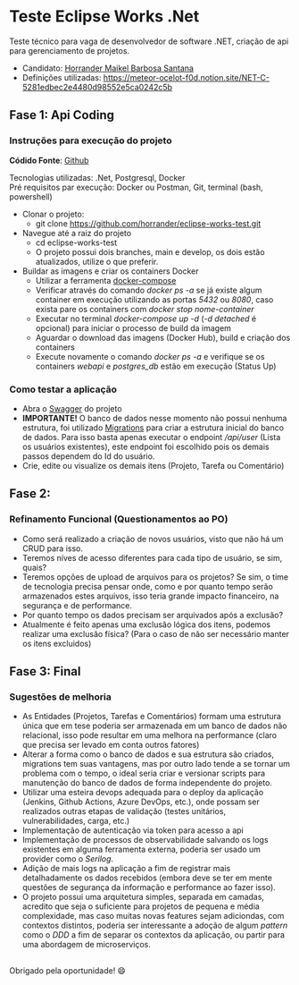# Teste Eclipse Works .Net

Teste técnico para vaga de desenvolvedor de software .NET, criação de api para gerenciamento de projetos.

- Candidato: [Horrander Maikel Barbosa Santana](https://www.linkedin.com/in/horrander/)
- Definições utilizadas: https://meteor-ocelot-f0d.notion.site/NET-C-5281edbec2e4480d98552e5ca0242c5b

## Fase 1: Api Coding

### Instruções para execução do projeto

**Códido Fonte**: [Github](https://github.com/horrander/eclipse-works-test)

<p>Tecnologias utilizadas: .Net, Postgresql, Docker<br>
Pré requisitos par execução: Docker ou Postman, Git, terminal (bash, powershell)</p>

- Clonar o projeto:
  - git clone https://github.com/horrander/eclipse-works-test.git  
- Navegue até a raiz do projeto
  - cd eclipse-works-test
  - O projeto possui dois branches, main e develop, os dois estão atualizados, utilize o que preferir.
- Buildar as imagens e criar os containers Docker
  - Utilizar a ferramenta [docker-compose](https://docs.docker.com/compose/)
  - Verificar através do comando _docker ps -a_ se já existe algum container em execução utilizando as portas _5432_ ou _8080_, caso exista pare os containers com _docker stop nome-container_
  - Executar no terminal _docker-compose up -d_ (_-d detached_ é opcional) para iniciar o processo de build da imagem
  - Aguardar o download das imagens (Docker Hub), build e criação dos containers
  - Execute novamente o comando _docker ps -a_ e verifique se os containers _webapi_ e _postgres_db_ estão em execução (Status Up)

### Como testar a aplicação

- Abra o [Swagger](http://localhost:8080/swagger/index.html) do projeto
- **IMPORTANTE!** O banco de dados nesse momento não possui nenhuma estrutura, foi utilizado [Migrations](https://learn.microsoft.com/en-us/ef/core/managing-schemas/migrations/?tabs=dotnet-core-cli) para criar a estrutura inicial do banco de dados. Para isso basta apenas executar o endpoint _/api/user_ (Lista os usuários existentes), este endpoint foi escolhido pois os demais passos dependem do Id do usuário.
- Crie, edite ou visualize os demais itens (Projeto, Tarefa ou Comentário)

## Fase 2:

### Refinamento Funcional (Questionamentos ao PO)

- Como será realizado a criação de novos usuários, visto que não há um CRUD para isso.
- Teremos níves de acesso diferentes para cada tipo de usuário, se sim, quais?
- Teremos opções de upload de arquivos para os projetos? Se sim, o time de tecnologia precisa pensar onde, como e por quanto tempo serão armazenados estes arquivos, isso teria grande impacto financeiro, na segurança e de performance.
- Por quanto tempo os dados precisam ser arquivados após a exclusão?
- Atualmente é feito apenas uma exclusão lógica dos itens, podemos realizar uma exclusão física? (Para o caso de não ser necessário manter os itens excluidos)

## Fase 3: Final

### Sugestões de melhoria

- As Entidades (Projetos, Tarefas e Comentários) formam uma estrutura única que em tese poderia ser armazenada em um banco de dados não relacional, isso pode resultar em uma melhora na performance (claro que precisa ser levado em conta outros fatores)
- Alterar a forma como o banco de dados e sua estrutura são criados, migrations tem suas vantagens, mas por outro lado tende a se tornar um problema com o tempo, o ideal seria criar e versionar scripts para manutenção do banco de dados de forma independente do projeto.
- Utilizar uma esteira devops adequada para o deploy da aplicação (Jenkins, Github Actions, Azure DevOps, etc.), onde possam ser realizados outras etapas de validação (testes unitários, vulnerabilidades, carga, etc.)
- Implementação de autenticação via token para acesso a api
- Implementação de processos de observabilidade salvando os logs existentes em alguma ferramenta externa, poderia ser usado um provider como o _Serilog_.
- Adição de mais logs na aplicação a fim de registrar mais detalhadamente os dados recebidos (embora deve se ter em mente questões de segurança da informação e performance ao fazer isso).
- O projeto possui uma arquitetura simples, separada em camadas, acredito que seja o suficiente para projetos de pequena e média complexidade, mas caso muitas novas features sejam adiciondas, com contextos distintos, poderia ser interessante a adoção de algum _pattern_ como o _DDD_ a fim de separar os contextos da aplicação, ou partir para uma abordagem de microserviços.

##

Obrigado pela oportunidade! :smile:
